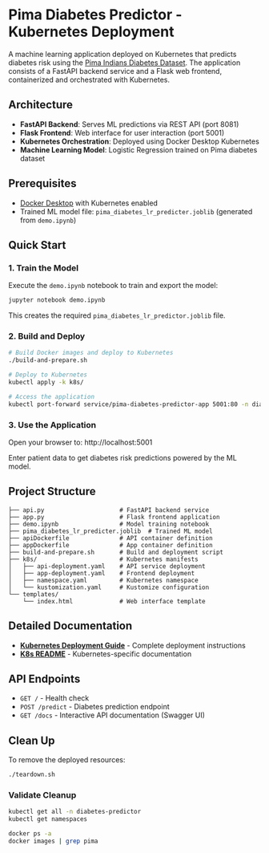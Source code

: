 # Pima Diabetes Predictor - Kubernetes Deployment

A machine learning application deployed on Kubernetes that predicts diabetes risk using the [Pima Indians Diabetes Dataset](https://www.kaggle.com/datasets/uciml/pima-indians-diabetes-database). The application consists of a FastAPI backend service and a Flask web frontend, containerized and orchestrated with Kubernetes.

## Architecture

- **FastAPI Backend**: Serves ML predictions via REST API (port 8081)
- **Flask Frontend**: Web interface for user interaction (port 5001)
- **Kubernetes Orchestration**: Deployed using Docker Desktop Kubernetes
- **Machine Learning Model**: Logistic Regression trained on Pima diabetes dataset

## Prerequisites

- [Docker Desktop](https://www.docker.com/) with Kubernetes enabled
- Trained ML model file: `pima_diabetes_lr_predicter.joblib` (generated from `demo.ipynb`)

## Quick Start

### 1. Train the Model

Execute the `demo.ipynb` notebook to train and export the model:

```bash
jupyter notebook demo.ipynb
```

This creates the required `pima_diabetes_lr_predictor.joblib` file.

### 2. Build and Deploy

```bash
# Build Docker images and deploy to Kubernetes
./build-and-prepare.sh

# Deploy to Kubernetes
kubectl apply -k k8s/

# Access the application
kubectl port-forward service/pima-diabetes-predictor-app 5001:80 -n diabetes-predictor
```

### 3. Use the Application

Open your browser to: http://localhost:5001

Enter patient data to get diabetes risk predictions powered by the ML model.

## Project Structure

```
├── api.py                     # FastAPI backend service
├── app.py                     # Flask frontend application
├── demo.ipynb                 # Model training notebook
├── pima_diabetes_lr_predicter.joblib  # Trained ML model
├── apiDockerfile              # API container definition
├── appDockerfile              # App container definition
├── build-and-prepare.sh       # Build and deployment script
├── k8s/                       # Kubernetes manifests
│   ├── api-deployment.yaml    # API service deployment
│   ├── app-deployment.yaml    # Frontend deployment
│   ├── namespace.yaml         # Kubernetes namespace
│   └── kustomization.yaml     # Kustomize configuration
└── templates/
    └── index.html             # Web interface template
```

## Detailed Documentation

- **[Kubernetes Deployment Guide](KUBERNETES_DEPLOYMENT.md)** - Complete deployment instructions
- **[K8s README](k8s/README.md)** - Kubernetes-specific documentation

## API Endpoints

- `GET /` - Health check
- `POST /predict` - Diabetes prediction endpoint
- `GET /docs` - Interactive API documentation (Swagger UI)

## Clean Up

To remove the deployed resources:

```bash
./teardown.sh
```

### Validate Cleanup

```bash
kubectl get all -n diabetes-predictor
kubectl get namespaces

docker ps -a
docker images | grep pima
```

